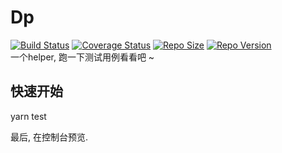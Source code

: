 # Dp
[![Build Status](https://img.shields.io/travis/com/roftLin/dp)](https://travis-ci.com/roftLin/dp)
[![Coverage Status](https://img.shields.io/coveralls/github/roftLin/dp)](https://coveralls.io/github/roftLin/dp?branch=master)
[![Repo Size](https://img.shields.io/github/repo-size/roftLin/dp)](https://img.shields.io/github/repo-size/roftLin/dp)
 [![Repo Version](https://img.shields.io/npm/v/@roft/dp)](https://img.shields.io/github/repo-size/roftLin/dp)    
一个helper, 跑一下测试用例看看吧 ~
 
 

## 快速开始  

yarn test 

最后, 在控制台预览.  